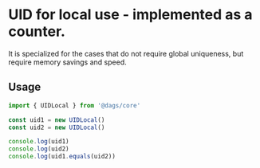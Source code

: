 # UID for local use - implemented as a counter.

It is specialized for the cases that do not require global uniqueness, but require memory savings
and speed.

## Usage

```ts
import { UIDLocal } from '@dags/core'

const uid1 = new UIDLocal()
const uid2 = new UIDLocal()

console.log(uid1)
console.log(uid2)
console.log(uid1.equals(uid2))
```
